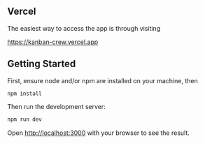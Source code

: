 ## Vercel

The easiest way to access the app is through visiting

https://kanban-crew.vercel.app

## Getting Started

First, ensure node and/or npm are installed on your machine, then 

```
npm install
```

Then run the development server:

```bash
npm run dev
```

Open [http://localhost:3000](http://localhost:3000) with your browser to see the result.